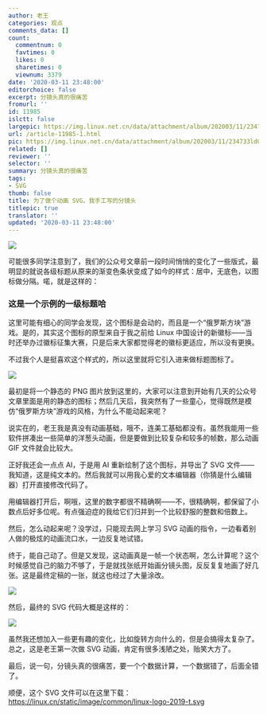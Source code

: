 ```yaml
---
author: 老王
categories: 观点
comments_data: []
count:
  commentnum: 0
  favtimes: 0
  likes: 0
  sharetimes: 0
  viewnum: 3379
date: '2020-03-11 23:48:00'
editorchoice: false
excerpt: 分镜头真的很痛苦
fromurl: ''
id: 11985
islctt: false
largepic: https://img.linux.net.cn/data/attachment/album/202003/11/234733ld00f0zy010y1j7f.jpg
url: /article-11985-1.html
pic: https://img.linux.net.cn/data/attachment/album/202003/11/234733ld00f0zy010y1j7f.jpg.thumb.jpg
related: []
reviewer: ''
selector: ''
summary: 分镜头真的很痛苦
tags:
- SVG
thumb: false
title: 为了做个动画 SVG，我手工写的分镜头
titlepic: true
translator: ''
updated: '2020-03-11 23:48:00'
---
```


![](/data/attachment/album/202003/11/234733ld00f0zy010y1j7f.jpg)


可能很多同学注意到了，我们的公众号文章前一段时间悄悄的变化了一些版式，最明显的就说各级标题从原来的渐变色条状变成了如今的样式：居中，无底色，以图标做分隔。喏，就是这样的：


### 这是一个示例的一级标题哈


这里可能有细心的同学会发现，这个图标是会动的，而且是一个“俄罗斯方块”游戏。是的，其实这个图标的原型来自于我之前给 Linux 中国设计的新徽标——当时还举办过徽标征集大赛，只是后来大家都觉得老的徽标更适应，所以没有更换。


不过我个人是挺喜欢这个样式的，所以这里就将它引入进来做标题图标了。


![](/data/attachment/album/202003/11/232954rpxv9vuj5x7jzjpj.png)


最初是将一个静态的 PNG 图片放到这里的，大家可以注意到开始有几天的公众号文章里面是用的静态的图标；然后几天后，我突然有了一些童心，觉得既然是模仿“俄罗斯方块”游戏的风格，为什么不能动起来呢？


说实在的，老王我是真没有动画基础，哦不，连美工基础都没有。虽然我能用一些软件拼凑出一些简单的洋葱头动画，但是要做到比较复杂和较多的帧数，那么动画 GIF 文件就会比较大。


正好我还会一点点 AI，于是用 AI 重新绘制了这个图标，并导出了 SVG 文件——我知道，这是纯文本的。然后我就可以用我心爱的文本编辑器（你猜是什么编辑器）打开直接修改代码了。


用编辑器打开后，啊哦，这里的数字都很不精确啊——不，很精确啊，都保留了小数点后好多位呢。有点强迫症的我给它们归并到一个比较舒服的整数和倍数上。


然后，怎么动起来呢？没学过，只能现去网上学习 SVG 动画的指令，一边看着别人做的极炫的动画流口水，一边反复地试错。


终于，能自己动了。但是又发现，这动画真是一帧一个状态啊，怎么计算呢？这个时候感觉自己的脑力不够了，于是就找张纸开始画分镜头图，反反复复地画了好几张。这是最终定稿的一张，就这也经过了大量涂改。


![](/data/attachment/album/202003/11/232820qcc9dhn9nzk9dbdd.jpg)


然后，最终的 SVG 代码大概是这样的：


![](/data/attachment/album/202003/11/232857w7bqowtjjqz5mqbb.png)


虽然我还想加入一些更有趣的变化，比如旋转方向什么的，但是会搞得太复杂了。总之，这是老王第一次做 SVG 动画，肯定有很多浅陋之处，贻笑大方了。


最后，说一句，分镜头真的很痛苦，要一个个数据计算，一个数据错了，后面全错了。


顺便，这个 SVG 文件可以在这里下载： <https://linux.cn/static/image/common/linux-logo-2019-t.svg>